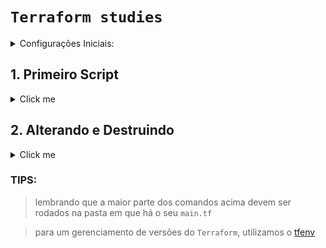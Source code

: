 # `Terraform studies`

<details>
  <summary> Configurações Iniciais:</summary>

1. Para que o terraform possa se conectar com a aws, vamos utilizar a `aws cli` e conectarmos através do comando `aws configure`. Passando os dados de acesso criados [aqui](https://us-east-1.console.aws.amazon.com/iam/home?region=us-east-1#/users).

##

</details>

## 1. Primeiro Script

<details>
  <summary> Click me </summary>

### Os comandos aprendidos foram:

```bash
terraform init
```

> Esse comando é utilizado para **INICIARMOS** o 'back-end' do nosso terraform.

#

```bash
terraform plan
```

> Esse comando irá planejar o que o se código irá realizar.

#

```bash
terraform apply
```

> Esse comando irá **executar** o seu código.

##

</details>

## 2. Alterando e Destruindo

<details>
  <summary> Click me </summary>

### Os comandos utilizados são:

```bash
terraform plan
```

> Esse comando irá planejar o que o se código irá realizar (adição ou edições).

#

```bash
terraform destroy
```

> Esse comando irá destruir o serviço que foi criado.

##

</details>

### TIPS:

> lembrando que a maior parte dos comandos acima devem ser rodados na pasta em que há o seu `main.tf`

> para um gerenciamento de versões do `Terraform`, utilizamos o [tfenv](https://github.com/tfutils/tfenv)

##

</details>
